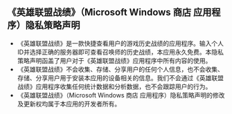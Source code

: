 《英雄联盟战绩》（Microsoft Windows 商店 应用程序）隐私策略声明
-----------------
* 《英雄联盟战绩》是一款快捷查看用户的游戏历史战绩的应用程序。输入个人ID并选择正确的服务器即可查看召唤师的历史战绩，本应用永久免费。本隐私策略声明函盖了用户对于《英雄联盟战绩》应用程序中所有内容的使用。
* 《英雄联盟战绩》不会收集、存储、分享用户的任何个人信息，也不会收集、存储、分享用户用于安装本应用的设备相关的信息。我们不会通过《英雄联盟战绩》应用程序收集任何统计数据和分析数据，也不会跟踪用户的行为。
* 《英雄联盟战绩》（Microsoft Windows 商店 应用程序）隐私策略声明的修改及更新权均属于本应用的开发者所有。
